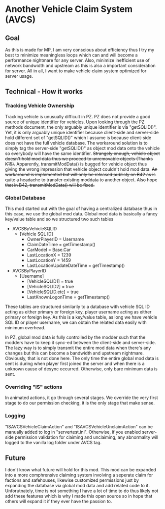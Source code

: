 # Another Vehicle Claim System (AVCS)
## Goal
As this is made for MP, I am very conscious about efficiency thus I try my best to minimize meaningless loops which can and will become a performance nightmare for any server. Also, minimize inefficient use of network bandwidth and upstream as this is also a important consideration for server. All in all, I want to make vehicle claim system optimized for server usage.
## Technical - How it works
### Tracking Vehicle Ownership
Tracking vehicle is unusually difficult in PZ. PZ does not provide a good source of unique identifier for vehicles. Upon looking through the PZ methods document, the only arguably unique identifier is via "getSQLID()". Yet, it is only arguably unique identifier because client-side and server-side hold different set of "getSQLID()" which I assume is because client-side does not have the full vehicle database. The workaround solution is to simply tag the server-side "getSQLID()" as object mod data onto the vehicle so everybody will have the same identifier. ~~Strangely enough, vehicle object doesn't hold mod data thus we proceed to unremovable objects (Thanks K15).~~ Apparently, transmitModData() is bugged for vehicle object thus giving the wrong impression that vehicle object couldn't hold mod data. ~~An workaround is implemented but will only be released publicly on B42 as is quite a headache to transfer existing moddata to another object. Also hope that in B42, transmitModData() will be fixed.~~

### Global Database
This mod started out with the goal of having a centralized database thus in this case, we use the global mod data. Global mod data is basically a fancy key/value table and so we structured two such tables
- AVCSByVehicleSQLID
  - [Vehicle SQL ID]
    - OwnerPlayerID = Username
    - ClaimDateTime = getTimestamp()
    - CarModel = Base.Car
    - LastLocationX = 1239
    - LastLocationY = 1459
    - LastLocationUpdateDateTime = getTimestamp()
- AVCSByPlayerID
  - [Username]
    - [VehicleSQLID1] = true
    - [VehicleSQLID2] = true
    - [VehicleSQLID.etc] = true
    - LastKnownLogonTime = getTimestamp()
    
These tables are structured similarily to a database with vehicle SQL ID acting as either primary or foreign key, player username acting as either primary or foreign key. As this is a key/value table, as long we have vehicle SQL ID or player username, we can obtain the related data easily with minimum overhead.

In PZ, global mod data is fully controlled by the modder such that the modders have to keep it sync-ed between the client-side and server-side. The lazy way is to simply transmit the entire mod data when there's any changes but this can become a bandwidth and upstream nightmare. Obviously, that is not done here. The only time the entire global mod data is sent is during when player first joined the server and when there is a unknown cause of desync occurred. Otherwise, only bare minimum data is sent.

### Overriding "IS" actions
In animated actions, it go through several stages. We override the very first stage to do our permission checking, it is the only stage that make sense.

### Logging
"ISAVCSVehicleClaimAction" and "ISAVCSVehicleUnclaimAction" can be manually added to log in "servertest.ini". Otherwise, if you enabled server-side permission validation for claiming and unclaiming, any abnormality will logged to the vanilla log folder under AVCS tag.

## Future
I don't know what future will hold for this mod. This mod can be expanded into a more comphrensive claiming system involving a seperate claim for factions and safehouses, likewise customized permissions just by expanding the database via global mod data and add related code to it. Unforutnately, time is not something I have a lot of time to do thus likely not add these features which is why I made this open source so in hope that others will expand it if they ever have the passion to.
